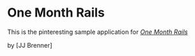 # One Month Rails

This is the pinteresting sample application for [*One Month Rails*](http://onemonthrails.com)

by [JJ Brenner]